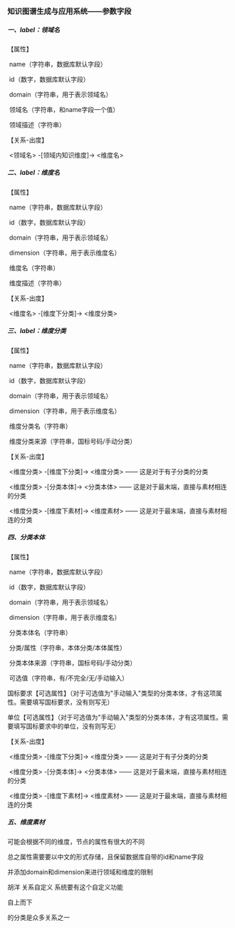 ### 知识图谱生成与应用系统——参数字段

##### 一、label：领域名

【属性】

​    name（字符串，数据库默认字段）

​    id（数字，数据库默认字段）

​    domain（字符串，用于表示领域名）

​    领域名（字符串，和name字段一个值）

​    领域描述（字符串）

【关系-出度】

​	<领域名> -[领域内知识维度]-> <维度名>

##### 二、label：维度名

【属性】

​    name（字符串，数据库默认字段）

​    id（数字，数据库默认字段）

​    domain（字符串，用于表示领域名）

​    dimension（字符串，用于表示维度名）

​    维度名（字符串）

​    维度描述（字符串）

【关系-出度】

​    <维度名> -[维度下分类]-> <维度分类>

##### 三、label：维度分类

【属性】

​    name（字符串，数据库默认字段）

​    id（数字，数据库默认字段）

​    domain（字符串，用于表示领域名）

​    dimension（字符串，用于表示维度名）

​    维度分类名（字符串）

​    维度分类来源（字符串，国标号码/手动分类）

【关系-出度】

​    <维度分类> -[维度下分类]-> <维度分类>  —— 这是对于有子分类的分类

​    <维度分类> -[分类本体]-> <分类本体>  —— 这是对于最末端，直接与素材相连的分类

​    <维度分类> -[维度下素材]-> <维度素材>  —— 这是对于最末端，直接与素材相连的分类

##### 四、分类本体

【属性】

​    name（字符串，数据库默认字段）

​    id（数字，数据库默认字段）

​    domain（字符串，用于表示领域名）

​    dimension（字符串，用于表示维度名）

​    分类本体名（字符串）

​    分类/属性（字符串，本体分类/本体属性）

​    分类本体来源（字符串，国标号码/手动分类）

​    可选值（字符串，有/不完全/无/手动输入）

​    国标要求【可选属性】（对于可选值为"手动输入"类型的分类本体，才有这项属性。需要填写国标要求，没有则写无）

​    单位【可选属性】（对于可选值为"手动输入"类型的分类本体，才有这项属性。需要填写国标要求中的单位，没有则写无）

【关系-出度】

​    <维度分类> -[维度下分类]-> <维度分类>  —— 这是对于有子分类的分类

​    <维度分类> -[分类本体]-> <分类本体>  —— 这是对于最末端，直接与素材相连的分类

​    <维度分类> -[维度下素材]-> <维度素材>  —— 这是对于最末端，直接与素材相连的分类

##### 五、维度素材

可能会根据不同的维度，节点的属性有很大的不同

总之属性需要要以中文的形式存储，且保留数据库自带的id和name字段

并添加domain和dimension来进行领域和维度的限制



胡洋 关系自定义 系统要有这个自定义功能

自上而下

的分类是众多关系之一

